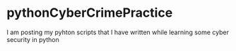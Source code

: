 # pythonCyberCrimePractice
I am posting my pyhton scripts that I have written while learning some cyber security in python
